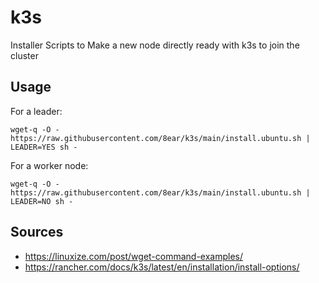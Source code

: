 # k3s
Installer Scripts to Make a new node directly ready with k3s to join the cluster

## Usage
For a leader: 

`wget-q -O - https://raw.githubusercontent.com/8ear/k3s/main/install.ubuntu.sh | LEADER=YES sh -`

For a worker node:

`wget-q -O - https://raw.githubusercontent.com/8ear/k3s/main/install.ubuntu.sh | LEADER=NO sh -`

## Sources
- https://linuxize.com/post/wget-command-examples/
- https://rancher.com/docs/k3s/latest/en/installation/install-options/
